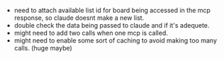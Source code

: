 - need to attach available list id for board being accessed in the mcp response, so claude doesnt make a new list. 
- double check the data being passed to claude and if it's adequete.
- might need to add two calls when one mcp is called.
- might need to enable some sort of caching to avoid making too many calls. (huge maybe)